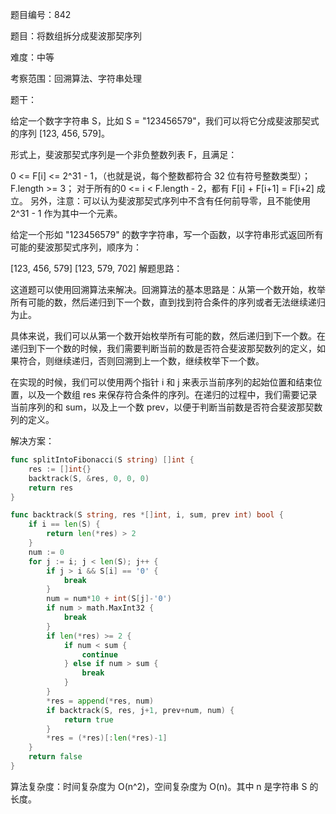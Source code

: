 题目编号：842

题目：将数组拆分成斐波那契序列

难度：中等

考察范围：回溯算法、字符串处理

题干：

给定一个数字字符串 S，比如 S = "123456579"，我们可以将它分成斐波那契式的序列 [123, 456, 579]。

形式上，斐波那契式序列是一个非负整数列表 F，且满足：

0 <= F[i] <= 2^31 - 1，（也就是说，每个整数都符合 32 位有符号整数类型）；
F.length >= 3；
对于所有的0 <= i < F.length - 2，都有 F[i] + F[i+1] = F[i+2] 成立。
另外，注意：可以认为斐波那契式序列中不含有任何前导零，且不能使用 2^31 - 1 作为其中一个元素。

给定一个形如 "123456579" 的数字字符串，写一个函数，以字符串形式返回所有可能的斐波那契式序列，顺序为：

[123, 456, 579]
[123, 579, 702]
解题思路：

这道题可以使用回溯算法来解决。回溯算法的基本思路是：从第一个数开始，枚举所有可能的数，然后递归到下一个数，直到找到符合条件的序列或者无法继续递归为止。

具体来说，我们可以从第一个数开始枚举所有可能的数，然后递归到下一个数。在递归到下一个数的时候，我们需要判断当前的数是否符合斐波那契数列的定义，如果符合，则继续递归，否则回溯到上一个数，继续枚举下一个数。

在实现的时候，我们可以使用两个指针 i 和 j 来表示当前序列的起始位置和结束位置，以及一个数组 res 来保存符合条件的序列。在递归的过程中，我们需要记录当前序列的和 sum，以及上一个数 prev，以便于判断当前数是否符合斐波那契数列的定义。

解决方案：

```go
func splitIntoFibonacci(S string) []int {
    res := []int{}
    backtrack(S, &res, 0, 0, 0)
    return res
}

func backtrack(S string, res *[]int, i, sum, prev int) bool {
    if i == len(S) {
        return len(*res) > 2
    }
    num := 0
    for j := i; j < len(S); j++ {
        if j > i && S[i] == '0' {
            break
        }
        num = num*10 + int(S[j]-'0')
        if num > math.MaxInt32 {
            break
        }
        if len(*res) >= 2 {
            if num < sum {
                continue
            } else if num > sum {
                break
            }
        }
        *res = append(*res, num)
        if backtrack(S, res, j+1, prev+num, num) {
            return true
        }
        *res = (*res)[:len(*res)-1]
    }
    return false
}
```

算法复杂度：时间复杂度为 O(n^2)，空间复杂度为 O(n)。其中 n 是字符串 S 的长度。